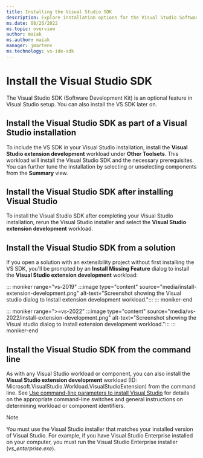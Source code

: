 ```yaml
---
title: Installing the Visual Studio SDK
description: Explore installation options for the Visual Studio Software Development Kit, including during Visual Studio installation.
ms.date: 08/26/2022
ms.topic: overview
author: maiak
ms.author: maiak
manager: jmartens
ms.technology: vs-ide-sdk
---
```

# Install the Visual Studio SDK


The Visual Studio SDK (Software Development Kit) is an optional feature in Visual Studio setup. You can also install the VS SDK later on.

## Install the Visual Studio SDK as part of a Visual Studio installation

To include the VS SDK in your Visual Studio installation, install the **Visual Studio extension development** workload under **Other Toolsets**. This workload will install the Visual Studio SDK and the necessary prerequisites. You can further tune the installation by selecting or unselecting components from the **Summary** view.

## Install the Visual Studio SDK after installing Visual Studio

To install the Visual Studio SDK after completing your Visual Studio installation, rerun the Visual Studio installer and select the **Visual Studio extension development** workload.

## Install the Visual Studio SDK from a solution

If you open a solution with an extensibility project without first installing the VS SDK, you'll be prompted by an **Install Missing Feature** dialog to install the **Visual Studio extension development** workload:

::: moniker range="vs-2019"
:::image type="content" source="media/install-extension-development.png" alt-text="Screenshot showing the Visual studio dialog to Install extension development workload.":::
::: moniker-end

::: moniker range=">=vs-2022"
:::image type="content" source="media/vs-2022/install-extension-development.png" alt-text="Screenshot showing the Visual studio dialog to Install extension development workload.":::
::: moniker-end

## Install the Visual Studio SDK from the command line

As with any Visual Studio workload or component, you can also install the **Visual Studio extension development** workload (ID: Microsoft.VisualStudio.Workload.VisualStudioExtension) from the command line. See [Use command-line parameters to install Visual Studio](../install/use-command-line-parameters-to-install-visual-studio.md) for details on the appropriate command-line switches and general instructions on determining workload or component identifiers.

> [!NOTE]
> You must use the Visual Studio installer that matches your installed version of Visual Studio. For example, if you have Visual Studio Enterprise installed on your computer, you must run the Visual Studio Enterprise installer (*vs_enterprise.exe*).
